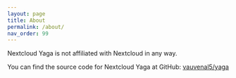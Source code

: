 ```yaml
---
layout: page
title: About
permalink: /about/
nav_order: 99
---
```


Nextcloud Yaga is not affiliated with Nextcloud in any way.

You can find the source code for Nextcloud Yaga at GitHub:
[vauvenal5/yaga](https://github.com/vauvenal5/yaga)
